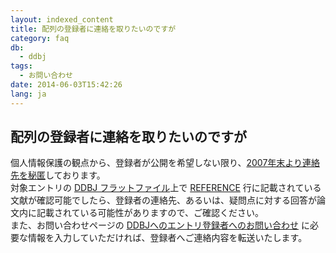 ```yaml
---
layout: indexed_content
title: 配列の登録者に連絡を取りたいのですが
category: faq
db:
  - ddbj
tags: 
  - お問い合わせ
date: 2014-06-03T15:42:26
lang: ja
---
```


## 配列の登録者に連絡を取りたいのですが

<p>個人情報保護の観点から、登録者が公開を希望しない限り、<a href="/ddbj/flat-file.html#submitter-info">2007年末より連絡先を秘匿</a>しております。<br>対象エントリの <a href="/ddbj/flat-file.html">DDBJ フラットファイル</a>上で <a href="/ddbj/flat-file.html#Reference2B">REFERENCE</a> 行に記載されている文献が確認可能でしたら、登録者の連絡先、あるいは、疑問点に対する回答が論文内に記載されている可能性がありますので、ご確認ください。<br>また、お問い合わせページの <a href="/contact.html#to-submitters">DDBJへのエントリ登録者へのお問い合わせ</a> に必要な情報を入力していただければ、登録者へご連絡内容を転送いたします。 </p>